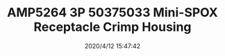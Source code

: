 ﻿---
layout: post 
title: AMP5264 3P  50375033 Mini-SPOX Receptacle Crimp Housing
tags: 5264
categories: wire-cable
overview: 2.50mm Pitch, Mini-SPOX Receptacle Crimp Housing, Single Row, Friction Lock, 3 Circuits, Natural,AMP,3P
part_number: 50375033
thumb_img: static/202004/319-thumb-20200412234812.jpg
small_img: static/202004/319-20200412234812.jpg
date: 2020/4/12 15:47:42
---



